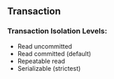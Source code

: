 Transaction
-

### Transaction Isolation Levels:

* Read uncommitted
* Read committed (default)
* Repeatable read
* Serializable (strictest)
